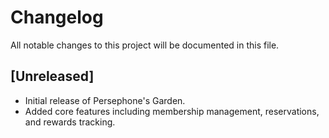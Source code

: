 # Changelog

All notable changes to this project will be documented in this file.

## [Unreleased]
- Initial release of Persephone's Garden.
- Added core features including membership management, reservations, and rewards tracking.
